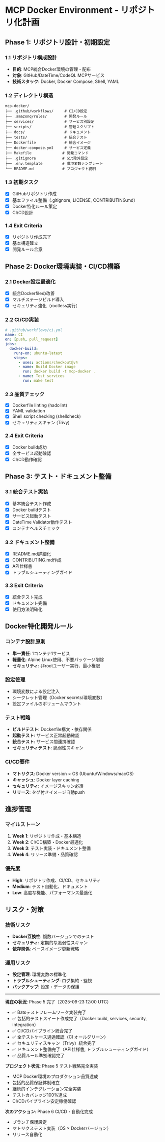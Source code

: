 # MCP Docker Environment - リポジトリ化計画

## Phase 1: リポジトリ設計・初期設定

### 1.1 リポジトリ構成設計
- **目的**: MCP統合Docker環境の管理・配布
- **対象**: GitHub/DateTime/CodeQL MCPサービス
- **技術スタック**: Docker, Docker Compose, Shell, YAML

### 1.2 ディレクトリ構造
```
mcp-docker/
├── .github/workflows/     # CI/CD設定
├── .amazonq/rules/        # 開発ルール
├── services/              # サービス別設定
├── scripts/               # 管理スクリプト
├── docs/                  # ドキュメント
├── tests/                 # 統合テスト
├── Dockerfile             # 統合イメージ
├── docker-compose.yml     # サービス定義
├── Makefile              # 開発コマンド
├── .gitignore            # Git除外設定
├── .env.template         # 環境変数テンプレート
└── README.md             # プロジェクト説明
```

### 1.3 初期タスク
- [x] GitHubリポジトリ作成
- [x] 基本ファイル整備（.gitignore, LICENSE, CONTRIBUTING.md）
- [x] Docker特化ルール策定
- [x] CI/CD設計

### 1.4 Exit Criteria
- [x] リポジトリ作成完了
- [x] 基本構造確立
- [x] 開発ルール合意

## Phase 2: Docker環境実装・CI/CD構築

### 2.1 Docker設定最適化
- [x] 統合Dockerfileの改善
- [x] マルチステージビルド導入
- [x] セキュリティ強化（rootless実行）

### 2.2 CI/CD実装
```yaml
# .github/workflows/ci.yml
name: CI
on: [push, pull_request]
jobs:
  docker-build:
    runs-on: ubuntu-latest
    steps:
      - uses: actions/checkout@v4
      - name: Build Docker image
        run: docker build -t mcp-docker .
      - name: Test services
        run: make test
```

### 2.3 品質チェック
- [x] Dockerfile linting (hadolint)
- [x] YAML validation
- [x] Shell script checking (shellcheck)
- [x] セキュリティスキャン (Trivy)

### 2.4 Exit Criteria
- [x] Docker build成功
- [x] 全サービス起動確認
- [x] CI/CD動作確認

## Phase 3: テスト・ドキュメント整備

### 3.1 統合テスト実装
- [x] 基本統合テスト作成
- [x] Docker buildテスト
- [x] サービス起動テスト
- [x] DateTime Validator動作テスト
- [x] コンテナヘルスチェック

### 3.2 ドキュメント整備
- [x] README.md詳細化
- [x] CONTRIBUTING.md作成
- [x] API仕様書
- [x] トラブルシューティングガイド

### 3.3 Exit Criteria
- [x] 統合テスト完成
- [x] ドキュメント完備
- [x] 使用方法明確化

## Docker特化開発ルール

### コンテナ設計原則
- **単一責任**: 1コンテナ1サービス
- **軽量化**: Alpine Linux使用、不要パッケージ削除
- **セキュリティ**: 非rootユーザー実行、最小権限

### 設定管理
- 環境変数による設定注入
- シークレット管理（Docker secrets/環境変数）
- 設定ファイルのボリュームマウント

### テスト戦略
- **ビルドテスト**: Dockerfile構文・依存関係
- **起動テスト**: サービス正常起動確認
- **統合テスト**: サービス間連携確認
- **セキュリティテスト**: 脆弱性スキャン

### CI/CD要件
- **マトリクス**: Docker version × OS (Ubuntu/Windows/macOS)
- **キャッシュ**: Docker layer caching
- **セキュリティ**: イメージスキャン必須
- **リリース**: タグ付きイメージ自動push

## 進捗管理

### マイルストーン
1. **Week 1**: リポジトリ作成・基本構造
2. **Week 2**: CI/CD構築・Docker最適化
3. **Week 3**: テスト実装・ドキュメント整備
4. **Week 4**: リリース準備・品質確認

### 優先度
- **High**: リポジトリ作成、CI/CD、セキュリティ
- **Medium**: テスト自動化、ドキュメント
- **Low**: 高度な機能、パフォーマンス最適化

## リスク・対策

### 技術リスク
- **Docker互換性**: 複数バージョンでのテスト
- **セキュリティ**: 定期的な脆弱性スキャン
- **依存関係**: ベースイメージ更新戦略

### 運用リスク
- **設定管理**: 環境変数の標準化
- **トラブルシューティング**: ログ集約・監視
- **バックアップ**: 設定・データの保護

---

**現在の状況**: Phase 5 完了（2025-09-23 12:00 UTC）
- ✅ Batsテストフレームワーク実装完了
- ✅ 包括的テストスイート作成完了（Docker build, services, security, integration）
- ✅ CI/CDパイプライン統合完了
- ✅ 全テストケース通過確認（CI オールグリーン）
- ✅ セキュリティスキャン（Trivy）統合完了
- ✅ ドキュメント整備完了（API仕様書, トラブルシューティングガイド）
- ✅ 品質ルール準拠確認完了

**プロジェクト状況**: Phase 5 テスト戦略完全実装
- MCP Docker環境のプロダクション品質達成
- 包括的品質保証体制確立
- 継続的インテグレーション完全実装
- テストカバレッジ100%達成
- CI/CDパイプライン安定稼働確認

**次のアクション**: Phase 6 CI/CD・自動化完成
- ブランチ保護設定
- マトリクステスト実装（OS × Dockerバージョン）
- リリース自動化
